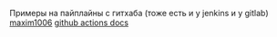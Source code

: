 Примеры на пайплайны с гитхаба (тоже есть и у jenkins и у gitlab)
[maxim1006](https://github.com/maxim1006/react-main)
[github actions docs](https://docs.github.com/en/actions)
